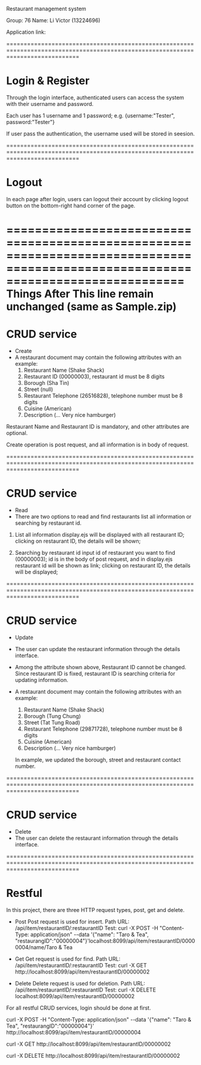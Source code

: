 
Restaurant management system

Group: 76
Name: 
Li Victor (13224696)

Application link: 

=================================================================================================================================
# Login & Register
Through the login interface, authenticated users can access the system with their username and password.

Each user has 1 username and 1 password;
e.g. {username:"Tester", password:"Tester"}

If user pass the authentication, the username used will be stored in seesion.

=================================================================================================================================
# Logout
In each page after login, users can logout their account by clicking logout button on the bottom-right hand corner of the page.

=================================================================================================================================
Things After This line remain unchanged (same as Sample.zip)
=================================================================================================================================
# CRUD service
- Create
-	A restaurant document may contain the following attributes with an example: 
	1)	Restaurant Name (Shake Shack)
	2)	Restaurant ID (00000003), restaurant id must be 8 digits
	3)	Borough (Sha Tin)
	4)	Street (null)
	5)	Restaurant Telephone (26516828), telephone number must be 8 digits
	6)	Cuisine (American)
	7)	Description (... Very nice hamburger)

Restaurant Name and Restaurant ID is mandatory, and other attributes are optional.

Create operation is post request, and all information is in body of request.

=================================================================================================================================
# CRUD service
- Read
-  There are two options to read and find restaurants list all information or searching by restaurant id.

1) List all information
	display.ejs will be displayed with all restaurant ID;
	clicking on restaurant ID, the details will be shown;

2) Searching by restaurant id
	input id of restaurant you want to find (00000003);
	id is in the body of post request, and in display.ejs restaurant id will be shown as link;
	clicking on restaurant ID, the details will be displayed;

=================================================================================================================================
# CRUD service
- Update
-	The user can update the restaurant information through the details interface.
-	Among the attribute shown above, Restaurant ID cannot be changed. Since restaurant ID is fixed, restaurant ID is searching criteria for updating information. 

-	A restaurant document may contain the following attributes with an example: 
	1)	Restaurant Name (Shake Shack)
	2)	Borough (Tung Chung)
	3)	Street (Tat Tung Road)
	4)	Restaurant Telephone (29871728), telephone number must be 8 digits
	5)	Cuisine (American)
	6)	Description (... Very nice hamburger)

	In example, we updated the borough, street and restaurant contact number.

=================================================================================================================================
# CRUD service
- Delete
-	The user can delete the restaurant information through the details interface.

=================================================================================================================================
# Restful
In this project, there are three HTTP request types, post, get and delete.
- Post 
	Post request is used for insert.
	Path URL: /api/item/restaurantID/:restaurantID
	Test: curl -X POST -H "Content-Type: application/json" --data '{"name": "Taro & Tea", "restaurangID":"00000004"}'localhost:8099/api/item/restaurantID/00000004/name/Taro & Tea

- Get
	Get request is used for find.
	Path URL: /api/item/restaurantID/:restaurantID
	Test: curl -X GET http://localhost:8099/api/item/restaurantID/00000002

- Delete
	Delete request is used for deletion.
	Path URL: /api/item/restaurantID/:restaurantID
	Test: curl -X DELETE localhost:8099/api/item/restaurantID/00000002

For all restful CRUD services, login should be done at first.


curl -X POST -H "Content-Type: application/json" --data '{"name": "Taro & Tea", "restaurangID":"00000004"}' http://localhost:8099/api/item/restaurantID/00000004

curl -X GET http://localhost:8099/api/item/restaurantID/00000002

curl -X DELETE http://localhost:8099/api/item/restaurantID/00000002
